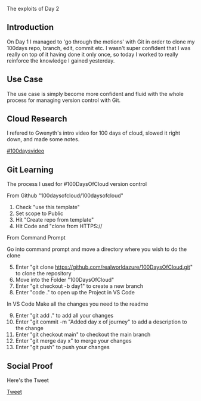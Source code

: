 <!-- This template removes the micro tutorial for a quicker post and removes images for a full template check out the 000-DAY-ARTICLE-LONG-TEMPLATE.MD-->

The exploits of Day 2

## Introduction

On Day 1 I managed to 'go through the motions' with Git in order to clone my 100days repo, branch, edit, commit etc. I wasn't super confident that I was really on top of it having done it only once,  so today I worked to really reinforce the knowledge I gained yesterday.

## Use Case

The use case is simply become more confident and fluid with the whole process for managing version control with Git.

## Cloud Research

I refered to Gwenyth's intro video for 100 days of cloud, slowed it right down, and made some notes.

[#100daysvideo](https://youtu.be/smA_MGTgcYM)


## Git Learning
The process I used for #100DaysOfCloud version control

From Github "100daysofcloud/100daysofcloud"
1. Check "use this template"
2. Set scope to Public
3. Hit "Create repo from template"
4. Hit Code and "clone from HTTPS://

From Command Prompt

Go into command prompt and move a directory where you wish to do the clone

5. Enter "git clone <https://github.com/realworldazure/100DaysOfCloud.git>" to clone the repository
6. Move into the Folder "100DaysOfCloud"
7. Enter "git checkout -b day1" to create a new branch
8. Enter "code ." to open up the Project in VS Code

In VS Code Make all the changes you need to the readme

9. Enter "git add ." to add all your changes
10. Enter "git commit -m  "Added day x of journey" to add a description to the change
11. Enter "git checkout main" to checkout the main branch
12. Enter "git merge day x" to merge your changes
13. Enter "git push" to push your changes

## Social Proof

Here's the Tweet

[Tweet](https://twitter.com/stalbansdaz/status/1312806388918366210)
